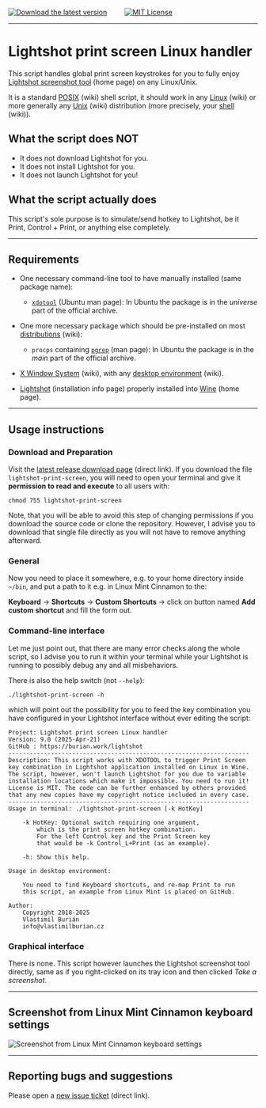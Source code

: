 [![Download the latest version](https://img.shields.io/badge/Download-Latest%20version-orange)](https://github.com/burianvlastimil/lightshot-print-screen-linux-handler/releases/latest) &nbsp; &nbsp; &nbsp; &nbsp; [![MIT License](https://img.shields.io/badge/License-MIT-blue.svg)](https://github.com/burianvlastimil/lightshot-print-screen-linux-handler/?tab=MIT-1-ov-file)

***

# Lightshot print screen Linux handler

This script handles global print screen keystrokes for you to fully enjoy [Lightshot screenshot tool](https://app.prntscr.com/en/) (home page) on any Linux/Unix.

It is a standard [POSIX](https://en.wikipedia.org/wiki/POSIX) (wiki) shell script, it should work in any [Linux](https://en.wikipedia.org/wiki/Linux) (wiki) or more generally any [Unix](https://en.wikipedia.org/wiki/Unix) (wiki) distribution (more precisely, your [shell](https://en.wikipedia.org/wiki/Unix_shell) (wiki)).

## What the script does NOT

- It does not download Lightshot for you.
- It does not install Lightshot for you.
- It does not launch Lightshot for you!

## What the script actually does

This script's sole purpose is to simulate/send hotkey to Lightshot, be it Print, Control + Print, or anything else completely.

***

## Requirements

- One necessary command-line tool to have manually installed (same package name):
	- [`xdotool`](https://manpages.ubuntu.com/manpages/noble/man1/xdotool.1.html) (Ubuntu man page): In Ubuntu the package is in the _universe_ part of the official archive.

- One more necessary package which should be pre-installed on most [distributions](https://en.wikipedia.org/wiki/Linux_distribution) (wiki):
	- `procps` containing [`pgrep`](https://linux.die.net/man/1/pgrep) (man page): In Ubuntu the package is in the _main_ part of the official archive.

- [X Window System](https://en.wikipedia.org/wiki/X_Window_System) (wiki), with any [desktop environment](https://en.wikipedia.org/wiki/Desktop_environment) (wiki).

- [Lightshot](https://app.prntscr.com/en/wine-lightshot.html) (installation info page) properly installed into [Wine](https://www.winehq.org/) (home page).

***

## Usage instructions

### Download and Preparation

Visit the [latest release download page](https://github.com/burianvlastimil/lightshot-print-screen-linux-handler/releases/latest) (direct link). If you download the file `lightshot-print-screen`, you will need to open your terminal and give it **permission to read and execute** to all users with:

```
chmod 755 lightshot-print-screen
```

Note, that you will be able to avoid this step of changing permissions if you download the source code or clone the repository. However, I advise you to download that single file directly as you will not have to remove anything afterward.

### General

Now you need to place it somewhere, e.g. to your home directory inside `~/bin`, and put a path to it e.g. in Linux Mint Cinnamon to the:

**Keyboard** → **Shortcuts** → **Custom Shortcuts** → click on button named **Add custom shortcut** and fill the form out.

### Command-line interface

Let me just point out, that there are many error checks along the whole script, so I advise you to run it within your terminal while your Lightshot is running to possibly debug any and all misbehaviors.

There is also the help switch (not `--help`):

```
./lightshot-print-screen -h
```

which will point out the possibility for you to feed the key combination you have configured in your Lightshot interface without ever editing the script:

```
Project: Lightshot print screen Linux handler
Version: 9.0 (2025-Apr-21)
GitHub : https://burian.work/lightshot
--------------------------------------------------------------------
Description: This script works with XDOTOOL to trigger Print Screen
key combination in Lightshot application installed on Linux in Wine.
The script, however, won't launch Lightshot for you due to variable
installation locations which make it impossible. You need to run it!
License is MIT. The code can be further enhanced by others provided
that any new copies have my copyright notice included in every case.
--------------------------------------------------------------------
Usage in terminal: ./lightshot-print-screen [-k HotKey]

    -k HotKey: Optional switch requiring one argument,
        which is the print screen hotkey combination.
        For the left Control key and the Print Screen key
        that would be -k Control_L+Print (as an example).

    -h: Show this help.

Usage in desktop environment:

    You need to find Keyboard shortcuts, and re-map Print to run
    this script, an example from Linux Mint is placed on GitHub.

Author:
    Copyright 2018-2025
    Vlastimil Burián
    info@vlastimilburian.cz
```

### Graphical interface

There is none. This script however launches the Lightshot screenshot tool directly, same as if you right-clicked on its tray icon and then clicked _Take a screenshot_.

***

## Screenshot from Linux Mint Cinnamon keyboard settings

![Screenshot from Linux Mint Cinnamon keyboard settings](https://www.vlastimilburian.cz/github_images/lightshot-linux-mint-20.png)

***

## Reporting bugs and suggestions

Please open a [new issue ticket](https://github.com/burianvlastimil/lightshot-print-screen-linux-handler/issues/new) (direct link).

